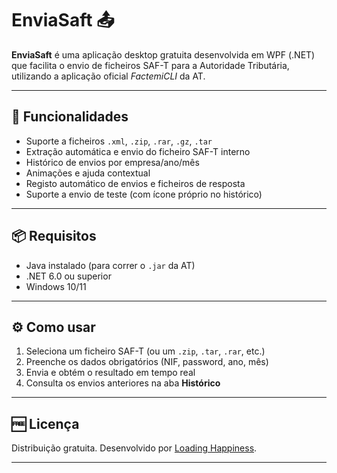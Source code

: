 ﻿# EnviaSaft 📤

**EnviaSaft** é uma aplicação desktop gratuita desenvolvida em WPF (.NET) que facilita o envio de ficheiros SAF-T para a Autoridade Tributária, utilizando a aplicação oficial *FactemiCLI* da AT.

---

## 🚀 Funcionalidades

- Suporte a ficheiros `.xml`, `.zip`, `.rar`, `.gz`, `.tar`
- Extração automática e envio do ficheiro SAF-T interno
- Histórico de envios por empresa/ano/mês
- Animações e ajuda contextual
- Registo automático de envios e ficheiros de resposta
- Suporte a envio de teste (com ícone próprio no histórico)

---

## 📦 Requisitos

- Java instalado (para correr o `.jar` da AT)
- .NET 6.0 ou superior
- Windows 10/11

---

## ⚙️ Como usar

1. Seleciona um ficheiro SAF-T (ou um `.zip`, `.tar`, `.rar`, etc.)
2. Preenche os dados obrigatórios (NIF, password, ano, mês)
3. Envia e obtém o resultado em tempo real
4. Consulta os envios anteriores na aba **Histórico**

---

## 🆓 Licença

Distribuição gratuita. Desenvolvido por [Loading Happiness](https://www.loadinghappiness.pt).

---